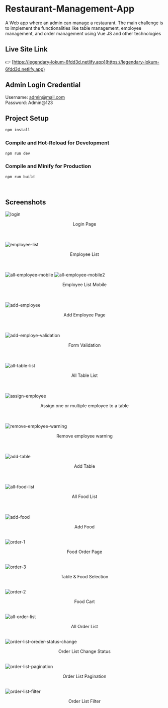 # Restaurant-Management-App

A Web app where an admin can manage a restaurant. The main challenge is to implement the functionalities like table
management, employee management, and order management using Vue JS and other technologies

## Live Site Link

👉 [https://legendary-lokum-6fdd3d.netlify.app](https://legendary-lokum-6fdd3d.netlify.app)

## Admin Login Credential

Username: admin@mail.com <br>
Password: Admin@123

## Project Setup

```sh
npm install
```

### Compile and Hot-Reload for Development

```sh
npm run dev
```

### Compile and Minify for Production

```sh
npm run build
```

<br>

## Screenshots

![login](https://github.com/ishtiyak98/inessa/assets/56845656/df865f53-2ccf-4ced-960a-77468de6660b)

<center>Login Page</center>
<br>
<br>

![employee-list](https://github.com/ishtiyak98/inessa/assets/56845656/a556982c-8500-4d8c-8d4a-26b0a3410af5)

<center>Employee List</center>
<br>
<br>

![all-employee-mobile](https://github.com/SharfarazMahmood/Meetup_webapp/assets/56845656/d041f9b3-e807-44cd-9c00-248b743e0f94)
![all-employee-mobile2](https://github.com/SharfarazMahmood/Meetup_webapp/assets/56845656/dd205657-3cce-44f2-a95b-cf1dfde4b6fa)

<center>Employee List Mobile</center>
<br>
<br>

![add-employee](https://github.com/ishtiyak98/inessa/assets/56845656/85d9a4b9-3c00-4d91-bf6c-8451595ef9d7)

<center>Add Employee Page</center>
<br>
<br>

![add-employe-validation](https://github.com/ishtiyak98/inessa/assets/56845656/43a52563-64a2-49c2-81d9-85c69cfcbde0)

<center>Form Validation</center>
<br>
<br>

![all-table-list](https://github.com/ishtiyak98/inessa/assets/56845656/43bd458a-3914-4f20-8543-73c38340311f)

<center>All Table List</center>
<br>
<br>

![assign-employee](https://github.com/ishtiyak98/restaurant-project/assets/56845656/ac3b7f33-2545-4a76-a9c6-28f68ffdb936)

<center>Assign one or multiple employee to a table</center>
<br>
<br>

![remove-employee-warning](https://github.com/ishtiyak98/restaurant-project/assets/56845656/316286d9-82ae-49ff-ba41-4bd26cbb0138)

<center>Remove employee warning</center>
<br>
<br>

![add-table](https://github.com/ishtiyak98/inessa/assets/56845656/f926c162-261e-44da-b988-63c1b4272c4d)

<center>Add Table</center>
<br>
<br>

![all-food-list](https://github.com/ishtiyak98/inessa/assets/56845656/d1266863-c939-4aec-ab3a-a8020280057b)

<center>All Food List</center>
<br>
<br>

![add-food](https://github.com/ishtiyak98/inessa/assets/56845656/0f38031c-d440-4834-ab90-f12836529354)

<center>Add Food</center>
<br>

![order-1](https://github.com/ruhul100/style-radio-button-and-checkbox/assets/56845656/248672d3-518a-4f6a-9421-aa38b11332b5)

<center>Food Order Page</center>
<br>

![order-3](https://github.com/ruhul100/style-radio-button-and-checkbox/assets/56845656/daf67bb1-b414-4cf5-a310-93959d305f54)

<center>Table & Food Selection</center>
<br>

![order-2](https://github.com/ruhul100/style-radio-button-and-checkbox/assets/56845656/804caa6b-0b8a-406b-9ff5-d651ffa9d22e)

<center>Food Cart</center>
<br>

![all-order-list](https://github.com/aarongarciah/itcss-sample/assets/56845656/e84231eb-5046-49e4-a8a5-c7d2aeace927)

<center>All Order List</center>
<br>

![order-list-oreder-status-change](https://github.com/aarongarciah/itcss-sample/assets/56845656/7773a36a-0dcf-4e38-a8b5-2c878cd86183)

<center>Order List Change Status</center>
<br>

![order-list-pagination](https://github.com/aarongarciah/itcss-sample/assets/56845656/1bde3eef-7236-49a8-b9ba-f2293d86b21a)

<center>Order List Pagination</center>
<br>

![order-list-filter](https://github.com/aarongarciah/itcss-sample/assets/56845656/93cb3824-b0ae-4321-a012-8a609d5e9420)

<center>Order List Filter</center>
<br>
